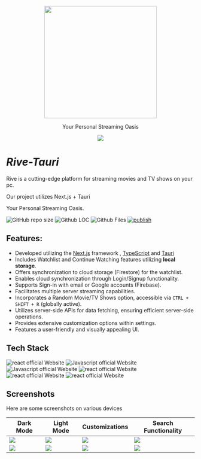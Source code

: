 <!-- ![proxy-manager](https://socialify.git.ci/Developabile/rive-next/image?description=1&font=KoHo&forks=1&issues=1&language=1&owner=1&pulls=1&stargazers=1&theme=Auto)
 -->

<div align="center">
<p>

<image src="./public/images/logo.svg" height="300"/>
</p>
Your Personal Streaming Oasis
</div>

<p align="center">
  <img align="center" src="https://readme-typing-svg.herokuapp.com?color=%23${textVal}&lines=+👋🏻+Welcome+to+Rive+👋🏻;🌐+Stream+Movies+and+Tv+Shows+🌐;👨🏻‍💻+Lets+Build+Together+👩🏻‍💻;💡+Download+Our+App!+💡;🌐+Check+our+website+🌐;🙏🏻+Thanks+for+Contributing+🙏🏻"
 <img src= 'https://capsule-render.vercel.app/api?type=rect&color=gradient&height=2.5'/>
</p>

# **_Rive-Tauri_**

Rive is a cutting-edge platform for streaming movies and TV shows on your pc.

Our project utilizes Next.js + Tauri

Your Personal Streaming Oasis.

<div align="left">
 <p>

![GitHub repo size](https://img.shields.io/github/repo-size/Developabile/rive-tauri)
![Github LOC](https://tokei.rs/b1/github/Developabile/rive-tauri)
![Github Files](https://tokei.rs/b1/github/Developabile/rive-tauri?category=files)
[![publish](https://github.com/Developabile/rive-tauri/actions/workflows/publish-to-auto-release.yml/badge.svg?branch=release)](https://github.com/Developabile/rive-tauri/actions/workflows/publish-to-auto-release.yml)

 </p>
</div>

## **Features**:

- Developed utilizing the [Next.js](https://nextjs.org/) framework , [TypeScript](https://www.typescriptlang.org/) and [Tauri](https://tauri.app/)
- Includes Watchlist and Continue Watching features utilizing **local storage**.
- Offers synchronization to cloud storage (Firestore) for the watchlist.
- Enables cloud synchronization through Login/Signup functionality.
- Supports Sign-in with email or Google accounts (Firebase).
- Facilitates multiple server streaming capabilities.
- Incorporates a Random Movie/TV Shows option, accessible via `CTRL + SHIFT + R` (globally active).
- Utilizes server-side APIs for data fetching, ensuring efficient server-side operations.
- Provides extensive customization options within settings.
- Features a user-friendly and visually appealing UI.
<!-- - Download Movies/ TV shows using extensions like FetchV -->

<!-- ## **Word From Developer**:

> 1. **For AD-Free experience** : Use AD-Block services for AD-free experience, like AD-Blocker extension or [Brave Browser](https://brave.com/)

> 2. **For Movie/TV shows Download** :
>    Use video downloader extensions like
>
> - on PC : [FetchV](https://fetchv.net/) or [Stream Recorder](https://www.hlsloader.com/)
> - on Mobile : [AVDP](https://play.google.com/store/apps/details?id=videoplayer.videodownloader.downloader)
>
> [The Source](https://www.reddit.com/r/DataHoarder/comments/qgne3i/how_to_download_videos_from_vidsrcme/) -->

## **Tech Stack**

<p>
    <img src="https://img.shields.io/badge/tauri-7c3aed?style=for-the-badge&logo=tauri&logoColor=white" alt="react official Website"/>
    <img src="https://img.shields.io/badge/next.js-7c3aed?style=for-the-badge&logo=next.js&logoColor=white" alt="Javascript official Website"/>
    <img src="https://img.shields.io/badge/typescript-7c3aed?style=for-the-badge&logo=typescript&logoColor=white" alt="Javascript official Website"/>
    <img src="https://img.shields.io/badge/framer-7c3aed?style=for-the-badge&logo=framer&logoColor=white" alt="react official Website"/>
    <img src="https://img.shields.io/badge/sass-7c3aed?style=for-the-badge&logo=sass&logoColor=white" alt="react official Website"/>
    <img src="https://img.shields.io/badge/firebase-7c3aed?style=for-the-badge&logo=firebase&logoColor=white" alt="react official Website"/>
</p>

## **Screenshots**

Here are some screenshots on various devices

| Dark Mode                                               | Light Mode                                              | Customizations                                          | Search Functionality                                    |
| ------------------------------------------------------- | ------------------------------------------------------- | ------------------------------------------------------- | ------------------------------------------------------- |
| ![](./screenshots/Screenshot%202024-03-24%20153052.png) | ![](./screenshots/Screenshot%202024-03-24%20153748.png) | ![](./screenshots/Screenshot%202024-03-24%20153625.png) | ![](./screenshots/Screenshot%202024-03-24%20153104.png) |
| ![](./screenshots/Screenshot%202024-03-24%20153546.png) | ![](./screenshots/Screenshot%202024-03-24%20153853.png) | ![](./screenshots/Screenshot%202024-03-24%20153717.png) | ![](./screenshots/Screenshot%202024-03-24%20153537.png) |
